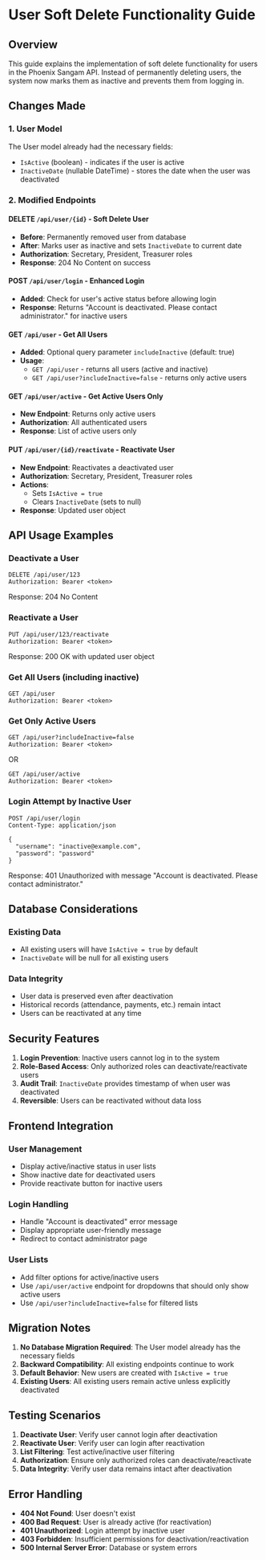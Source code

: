 # User Soft Delete Functionality Guide

## Overview
This guide explains the implementation of soft delete functionality for users in the Phoenix Sangam API. Instead of permanently deleting users, the system now marks them as inactive and prevents them from logging in.

## Changes Made

### 1. User Model
The User model already had the necessary fields:
- `IsActive` (boolean) - indicates if the user is active
- `InactiveDate` (nullable DateTime) - stores the date when the user was deactivated

### 2. Modified Endpoints

#### DELETE `/api/user/{id}` - Soft Delete User
- **Before**: Permanently removed user from database
- **After**: Marks user as inactive and sets `InactiveDate` to current date
- **Authorization**: Secretary, President, Treasurer roles
- **Response**: 204 No Content on success

#### POST `/api/user/login` - Enhanced Login
- **Added**: Check for user's active status before allowing login
- **Response**: Returns "Account is deactivated. Please contact administrator." for inactive users

#### GET `/api/user` - Get All Users
- **Added**: Optional query parameter `includeInactive` (default: true)
- **Usage**: 
  - `GET /api/user` - returns all users (active and inactive)
  - `GET /api/user?includeInactive=false` - returns only active users

#### GET `/api/user/active` - Get Active Users Only
- **New Endpoint**: Returns only active users
- **Authorization**: All authenticated users
- **Response**: List of active users only

#### PUT `/api/user/{id}/reactivate` - Reactivate User
- **New Endpoint**: Reactivates a deactivated user
- **Authorization**: Secretary, President, Treasurer roles
- **Actions**: 
  - Sets `IsActive = true`
  - Clears `InactiveDate` (sets to null)
- **Response**: Updated user object

## API Usage Examples

### Deactivate a User
```http
DELETE /api/user/123
Authorization: Bearer <token>
```
Response: 204 No Content

### Reactivate a User
```http
PUT /api/user/123/reactivate
Authorization: Bearer <token>
```
Response: 200 OK with updated user object

### Get All Users (including inactive)
```http
GET /api/user
Authorization: Bearer <token>
```

### Get Only Active Users
```http
GET /api/user?includeInactive=false
Authorization: Bearer <token>
```
OR
```http
GET /api/user/active
Authorization: Bearer <token>
```

### Login Attempt by Inactive User
```http
POST /api/user/login
Content-Type: application/json

{
  "username": "inactive@example.com",
  "password": "password"
}
```
Response: 401 Unauthorized with message "Account is deactivated. Please contact administrator."

## Database Considerations

### Existing Data
- All existing users will have `IsActive = true` by default
- `InactiveDate` will be null for all existing users

### Data Integrity
- User data is preserved even after deactivation
- Historical records (attendance, payments, etc.) remain intact
- Users can be reactivated at any time

## Security Features

1. **Login Prevention**: Inactive users cannot log in to the system
2. **Role-Based Access**: Only authorized roles can deactivate/reactivate users
3. **Audit Trail**: `InactiveDate` provides timestamp of when user was deactivated
4. **Reversible**: Users can be reactivated without data loss

## Frontend Integration

### User Management
- Display active/inactive status in user lists
- Show inactive date for deactivated users
- Provide reactivate button for inactive users

### Login Handling
- Handle "Account is deactivated" error message
- Display appropriate user-friendly message
- Redirect to contact administrator page

### User Lists
- Add filter options for active/inactive users
- Use `/api/user/active` endpoint for dropdowns that should only show active users
- Use `/api/user?includeInactive=false` for filtered lists

## Migration Notes

1. **No Database Migration Required**: The User model already has the necessary fields
2. **Backward Compatibility**: All existing endpoints continue to work
3. **Default Behavior**: New users are created with `IsActive = true`
4. **Existing Users**: All existing users remain active unless explicitly deactivated

## Testing Scenarios

1. **Deactivate User**: Verify user cannot login after deactivation
2. **Reactivate User**: Verify user can login after reactivation
3. **List Filtering**: Test active/inactive user filtering
4. **Authorization**: Ensure only authorized roles can deactivate/reactivate
5. **Data Integrity**: Verify user data remains intact after deactivation

## Error Handling

- **404 Not Found**: User doesn't exist
- **400 Bad Request**: User is already active (for reactivation)
- **401 Unauthorized**: Login attempt by inactive user
- **403 Forbidden**: Insufficient permissions for deactivation/reactivation
- **500 Internal Server Error**: Database or system errors 